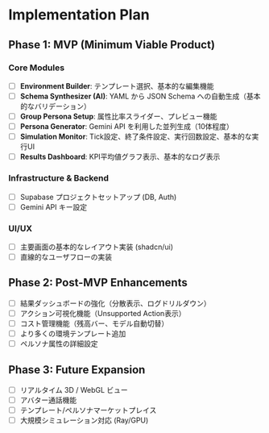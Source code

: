 # Implementation Plan

## Phase 1: MVP (Minimum Viable Product)

### Core Modules

- [ ] **Environment Builder**: テンプレート選択、基本的な編集機能
- [ ] **Schema Synthesizer (AI)**: YAML から JSON Schema への自動生成（基本的なバリデーション）
- [ ] **Group Persona Setup**: 属性比率スライダー、プレビュー機能
- [ ] **Persona Generator**: Gemini API を利用した並列生成（10体程度）
- [ ] **Simulation Monitor**: Tick設定、終了条件設定、実行回数設定、基本的な実行UI
- [ ] **Results Dashboard**: KPI平均値グラフ表示、基本的なログ表示

### Infrastructure & Backend

- [ ] Supabase プロジェクトセットアップ (DB, Auth)
- [ ] Gemini API キー設定

### UI/UX

- [ ] 主要画面の基本的なレイアウト実装 (shadcn/ui)
- [ ] 直線的なユーザフローの実装

## Phase 2: Post-MVP Enhancements

- [ ] 結果ダッシュボードの強化（分散表示、ログドリルダウン）
- [ ] アクション可視化機能（Unsupported Action表示）
- [ ] コスト管理機能（残高バー、モデル自動切替）
- [ ] より多くの環境テンプレート追加
- [ ] ペルソナ属性の詳細設定

## Phase 3: Future Expansion

- [ ] リアルタイム 3D / WebGL ビュー
- [ ] アバター通話機能
- [ ] テンプレート/ペルソナマーケットプレイス
- [ ] 大規模シミュレーション対応 (Ray/GPU) 